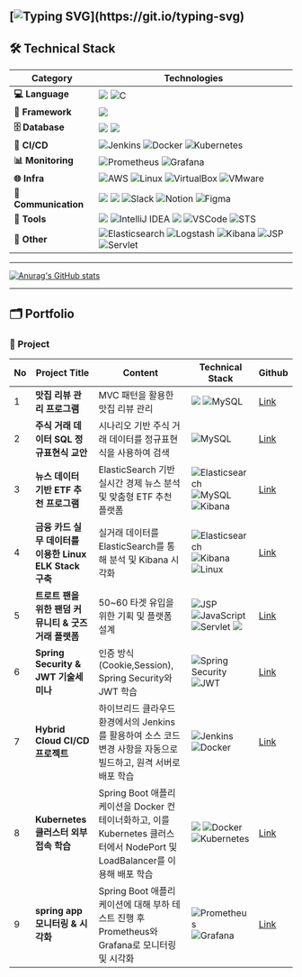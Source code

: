 ##  [![Typing SVG](https://readme-typing-svg.demolab.com?font=Fira+Code&pause=1000&width=435&lines=+Welcome+to+JaeHee-devspace!)](https://git.io/typing-svg)

## 🛠️ Technical Stack 


| **Category**       | **Technologies**                                                                                                                                         |
|--------------------|---------------------------------------------------------------------------------------------------------------------------------------------------------|
| **💻 Language**     | <img src="https://img.shields.io/badge/java-007396?style=for-the-badge&logo=OpenJDK&logoColor=white"> ![C](https://img.shields.io/badge/c-%2300599C.svg?style=for-the-badge&logo=c&logoColor=white) |
| **🌱 Framework**    | <img src="https://img.shields.io/badge/spring%20boot-6DB33F?style=for-the-badge&logo=spring-boot&logoColor=white">                                                     |
| **🗄️ Database**     | <img src="https://img.shields.io/badge/oracle-F80000?style=for-the-badge&logo=oracle&logoColor=white"> <img src="https://img.shields.io/badge/mysql-4479A1?style=for-the-badge&logo=mysql&logoColor=white"> |
| **🚀 CI/CD**        | ![Jenkins](https://img.shields.io/badge/Jenkins-D24939?style=for-the-badge&logo=jenkins&logoColor=white) ![Docker](https://img.shields.io/badge/docker-%230db7ed.svg?style=for-the-badge&logo=docker&logoColor=white) ![Kubernetes](https://img.shields.io/badge/Kubernetes-326CE5?style=for-the-badge&logo=kubernetes&logoColor=white)|
| **📊 Monitoring**   | ![Prometheus](https://img.shields.io/badge/Prometheus-E6522C?style=for-the-badge&logo=Prometheus&logoColor=white) ![Grafana](https://img.shields.io/badge/Grafana-F46800?style=for-the-badge&logo=Grafana&logoColor=white) |
| **🌐 Infra**        | ![AWS](https://img.shields.io/badge/AWS-232F3E?style=for-the-badge&logo=amazonaws&logoColor=white) ![Linux](https://img.shields.io/badge/Linux-FCC624?style=for-the-badge&logo=linux&logoColor=black) ![VirtualBox](https://img.shields.io/badge/VirtualBox-183A61?style=for-the-badge&logo=virtualbox&logoColor=white) ![VMware](https://img.shields.io/badge/VMware-607078?style=for-the-badge&logo=vmware&logoColor=white)|
| **💬 Communication**| <img src="https://img.shields.io/badge/github-181717?style=for-the-badge&logo=github&logoColor=white"> <img src="https://img.shields.io/badge/git-F05032?style=for-the-badge&logo=git&logoColor=white"> ![Slack](https://img.shields.io/badge/Slack-4A154B?style=for-the-badge&logo=slack&logoColor=white) ![Notion](https://img.shields.io/badge/Notion-%23000000.svg?style=for-the-badge&logo=notion&logoColor=white) ![Figma](https://img.shields.io/badge/Figma-F24E1E?style=for-the-badge&logo=figma&logoColor=white)|
| **🔧 Tools**        | <img src="https://img.shields.io/badge/eclipse-2C2255?style=for-the-badge&logo=eclipse&logoColor=white"> ![IntelliJ IDEA](https://img.shields.io/badge/IntelliJ_IDEA-000000?style=for-the-badge&logo=intellij-idea&logoColor=white) <img src="https://img.shields.io/badge/DBeaver-5C6BC0?style=for-the-badge&logo=DBeaver&logoColor=white"> ![VSCode](https://img.shields.io/badge/VSCode-007ACC?style=for-the-badge&logo=visualstudiocode&logoColor=white) ![STS](https://img.shields.io/badge/STS-6DB33F?style=for-the-badge&logo=spring&logoColor=white)|
| **🔧 Other**        | ![Elasticsearch](https://img.shields.io/badge/elasticsearch-%230377CC.svg?style=for-the-badge&logo=elasticsearch&logoColor=white) ![Logstash](https://img.shields.io/badge/Logstash-005571?style=for-the-badge&logo=elastic&logoColor=white) ![Kibana](https://img.shields.io/badge/Kibana-E8478B?style=for-the-badge&logo=kibana&logoColor=white)  ![JSP](https://img.shields.io/badge/JSP-007396?style=for-the-badge&logo=java&logoColor=white) ![Servlet](https://img.shields.io/badge/Servlet-007396?style=for-the-badge&logo=java&logoColor=white)||


---


[![Anurag's GitHub stats](https://github-readme-stats.vercel.app/api?username=JaeHee-devSpace)](https://github.com/anuraghazra/github-readme-stats)

---
## 🗂️ Portfolio  

### 📌 Project 
| No |           Project Title           | Content                                                                 | Technical Stack                                        | Github              |
|----|------------------------------------|-----------------------------------------------------------------------------------|-------------------------------------------------|-------------------------|
| 1  | **맛집 리뷰 관리 프로그램**         | MVC 패턴을 활용한 맛집 리뷰 관리                                                | <img src="https://img.shields.io/badge/java-007396?style=for-the-badge&logo=OpenJDK&logoColor=white"> ![MySQL](https://img.shields.io/badge/mysql-4479A1.svg?style=for-the-badge&logo=mysql&logoColor=white) | [Link](https://github.com/FISAFirstMeet/RestaurantReview) |
| 2  | **주식 거래 데이터 SQL 정규표현식 교안** | 시나리오 기반 주식 거래 데이터를 정규표현식을 사용하여 검색                        | ![MySQL](https://img.shields.io/badge/mysql-4479A1.svg?style=for-the-badge&logo=mysql&logoColor=white)                  | [Link](https://github.com/4Regexers/4Regexers) |
| 3  | **뉴스 데이터 기반 ETF 추천 프로그램** | ElasticSearch 기반 실시간 경제 뉴스 분석 및 맞춤형 ETF 추천 플랫폼          | ![Elasticsearch](https://img.shields.io/badge/elasticsearch-%230377CC.svg?style=for-the-badge&logo=elasticsearch&logoColor=white) ![MySQL](https://img.shields.io/badge/mysql-4479A1.svg?style=for-the-badge&logo=mysql&logoColor=white) ![Kibana](https://img.shields.io/badge/Kibana-E8478B?style=for-the-badge&logo=kibana&logoColor=white) | [Link](https://github.com/PersonIn8/PersonIn8) |
| 4  | **금융 카드 실무 데이터를 이용한 Linux ELK Stack 구축**           | 실거래 데이터를 ElasticSearch를 통해 분석 및 Kibana 시각화                     | ![Elasticsearch](https://img.shields.io/badge/elasticsearch-%230377CC.svg?style=for-the-badge&logo=elasticsearch&logoColor=white) ![Kibana](https://img.shields.io/badge/Kibana-E8478B?style=for-the-badge&logo=kibana&logoColor=white) ![Linux](https://img.shields.io/badge/Linux-FCC624?style=for-the-badge&logo=linux&logoColor=black) | [Link](https://github.com/PersonIn8/LinuxELK) |
| 5  | **트로트 팬을 위한 팬덤 커뮤니티 & 굿즈 거래 플랫폼**           | 50~60 타겟 유입을 위한 기획 및 플랫폼 설계                   | ![JSP](https://img.shields.io/badge/JSP-007396?style=for-the-badge&logo=JSP&logoColor=white)  ![JavaScript](https://img.shields.io/badge/javascript-%23323330.svg?style=for-the-badge&logo=javascript&logoColor=%23F7DF1E) ![Servlet](https://img.shields.io/badge/Servlet-007396?style=for-the-badge&logo=Servlet&logoColor=white) <img src="https://img.shields.io/badge/oracle-F80000?style=for-the-badge&logo=oracle&logoColor=white">| [Link](https://github.com/PersonIn8/Trot_Master) |
| 6  | **Spring Security & JWT 기술세미나**           | 인증 방식(Cookie,Session), Spring Security와 JWT 학습                 |![Spring Security](https://img.shields.io/badge/SpringSecurity-6DB33F?style=for-the-badge&logo=springsecurity&logoColor=white)  ![JWT](https://img.shields.io/badge/JWT-black?style=for-the-badge&logo=JSON%20web%20tokens) | [Link](https://github.com/PersonIn8/Tech_Seminar_01)|
| 7  | **Hybrid Cloud CI/CD 프로젝트**           | 하이브리드 클라우드 환경에서의 Jenkins를 활용하여 소스 코드 변경 사항을 자동으로 빌드하고, 원격 서버로 배포 학습          |![Jenkins](https://img.shields.io/badge/Jenkins-D24939?style=for-the-badge&logo=jenkins&logoColor=white) ![Docker](https://img.shields.io/badge/docker-%230db7ed.svg?style=for-the-badge&logo=docker&logoColor=white) | [Link](https://github.com/nanadino/nanaJenkins)|
| 8  | **Kubernetes 클러스터 외부 접속 학습**           | Spring Boot 애플리케이션을 Docker 컨테이너화하고, 이를 Kubernetes 클러스터에서 NodePort 및 LoadBalancer를 이용해 배포 학습          |<img src="https://img.shields.io/badge/spring%20boot-6DB33F?style=for-the-badge&logo=spring-boot&logoColor=white"> ![Docker](https://img.shields.io/badge/docker-%230db7ed.svg?style=for-the-badge&logo=docker&logoColor=white) ![Kubernetes](https://img.shields.io/badge/Kubernetes-326CE5?style=for-the-badge&logo=kubernetes&logoColor=white) | [Link](https://github.com/nanadino/nanakube)|
| 9  | **spring app 모니터링 & 시각화**   | Spring Boot 애플리케이션에 대해 부하 테스트 진행 후 Prometheus와 Grafana로 모니터링 및 시각화 |![Prometheus](https://img.shields.io/badge/Prometheus-E6522C?style=for-the-badge&logo=Prometheus&logoColor=white) ![Grafana](https://img.shields.io/badge/Grafana-F46800?style=for-the-badge&logo=Grafana&logoColor=white) | [Link](https://github.com/WEAREHEJH/stress_test_monioting)|					
					
